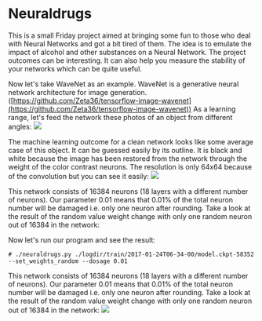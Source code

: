 # Neuraldrugs

This is a small Friday project aimed at bringing some fun to those who deal with Neural Networks and got a bit tired of them. The idea is to emulate the impact of alcohol and other substances on a Neural Network. The project outcomes can be interesting. It can also help you measure the stability of your networks which can be quite useful.

Now let's take WaveNet as an example. WaveNet is a generative neural network architecture for image generation. ([https://github.com/Zeta36/tensorflow-image-wavenet](https://github.com/Zeta36/tensorflow-image-wavenet)) As a learning range, let's feed the network these photos of an object from different angles:
![](https://68.media.tumblr.com/f9a0cebe9bdff59af181da38728caad2/tumblr_inline_okgbhbd2Vf1stzac2_540.png)

The machine learning outcome for a clean network looks like some average case of this object. It can be guessed easily by its outline. It is black and white because the image has been restored from the network through the weight of the color contrast neurons. The resolution is only 64x64 because of the convolution but you can see it easily:
![](https://68.media.tumblr.com/351c98855736bc5024af5f62f1cfe0b9/tumblr_inline_okgbigYBWQ1stzac2_540.png)

This network consists of 16384 neurons (18 layers with a different number of neurons). Our parameter 0.01 means that 0.01% of the total neuron number will be damaged i.e. only one neuron after rounding. Take a look at the result of the random value weight change with only one random neuron out of 16384 in the network:

Now let's run our program and see the result:

`# ./neuraldrugs.py ./logdir/train/2017-01-24T06-34-00/model.ckpt-58352 --set_weights_random --dosage 0.01`

This network consists of 16384 neurons (18 layers with a different number of neurons). Our parameter 0.01 means that 0.01% of the total neuron number will be damaged i.e. only one neuron after rounding. Take a look at the result of the random value weight change with only one random neuron out of 16384 in the network:
![](https://68.media.tumblr.com/59877f35acb669134fa5c82afd53ec66/tumblr_inline_okgbm3qJ6B1stzac2_540.png)
